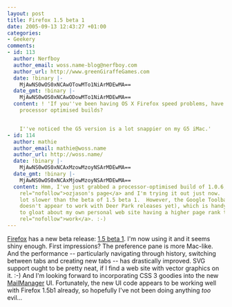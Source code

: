 ```yaml
---
layout: post
title: Firefox 1.5 beta 1
date: 2005-09-13 12:43:27 +01:00
categories:
- Geekery
comments:
- id: 113
  author: Nerfboy
  author_email: woss.name-blog@nerfboy.com
  author_url: http://www.greenGiraffeGames.com
  date: !binary |-
    MjAwNS0wOS0xNCAwOTowMTo1NiArMDEwMA==
  date_gmt: !binary |-
    MjAwNS0wOS0xNCAwODowMTo1NiArMDEwMA==
  content: ! 'If you''ve been having OS X Firefox speed problems, have you tried the
    processor optimised builds?


    I''ve noticed the G5 version is a lot snappier on my G5 iMac.'
- id: 114
  author: mathie
  author_email: mathie@woss.name
  author_url: http://woss.name/
  date: !binary |-
    MjAwNS0wOS0xNCAxMzowMzoyNSArMDEwMA==
  date_gmt: !binary |-
    MjAwNS0wOS0xNCAxMjowMzoyNSArMDEwMA==
  content: Hmm, I've just grabbed a processor-optimised build of 1.0.6, from <a href="http://homepage.mac.com/ozjason/moz/"
    rel="nofollow">ozjason's page</a> and I'm trying it out just now.  It feels a
    lot slower than the beta of 1.5 beta 1.  However, the Google Toolbar is back (it
    doesn't appear to work with Deer Park releases yet), which is handy 'cos I got
    to gloat about my own personal web site having a higher page rank than <a href="http://www.logicalware.com/"
    rel="nofollow">work</a>. :-)
---
```

<a href="http://mozilla.org/products/firefox/">Firefox</a> has a new beta release: <a href="http://www.mozilla.org/projects/firefox/">1.5 beta 1</a>.  I'm now using it and it seems shiny enough.  First impressions?  The preference pane is more Mac-like.  And the performance -- particularly navigating through history, switching between tabs and creating new tabs -- has drastically improved.  SVG support ought to be pretty neat, if I find a web site with vector graphics on it. :-)  And I'm looking forward to incorporating CSS 3 goodies into the new <a href="http://www.logicalware.com/" title="Logicalware MailManager Email Response Management System">MailManager</a> UI.  Fortunately, the new UI code appears to be working well with Firefox 1.5b1 already, so hopefully I've not been doing anything <em>too</em> evil...
